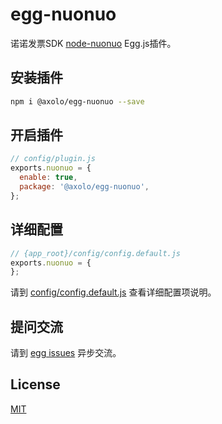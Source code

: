 # egg-nuonuo

诺诺发票SDK [node-nuonuo] Egg.js插件。

## 安装插件

```bash
npm i @axolo/egg-nuonuo --save
```

## 开启插件

```js
// config/plugin.js
exports.nuonuo = {
  enable: true,
  package: '@axolo/egg-nuonuo',
};
```

## 详细配置

```js
// {app_root}/config/config.default.js
exports.nuonuo = {
};
```

请到 [config/config.default.js](config/config.default.js) 查看详细配置项说明。

## 提问交流

请到 [egg issues](https://github.com/axolo/egg-nuonuo/issues) 异步交流。

## License

[MIT](LICENSE)

[node-nuonuo]: https://github.com/axolo/node-nuonuo
